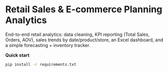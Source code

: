 # Retail Sales & E-commerce Planning Analytics

End-to-end retail analytics: data cleaning, KPI reporting (Total Sales, Orders, AOV), sales trends by date/product/store, an Excel dashboard, and a simple forecasting + inventory tracker.

**Quick start**
```bash
pip install -r requirements.txt

